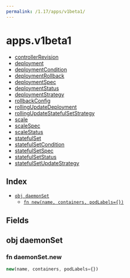 ```yaml
---
permalink: /1.17/apps/v1beta1/
---
```


# apps.v1beta1



* [controllerRevision](controllerRevision.md)
* [deployment](deployment.md)
* [deploymentCondition](deploymentCondition.md)
* [deploymentRollback](deploymentRollback.md)
* [deploymentSpec](deploymentSpec.md)
* [deploymentStatus](deploymentStatus.md)
* [deploymentStrategy](deploymentStrategy.md)
* [rollbackConfig](rollbackConfig.md)
* [rollingUpdateDeployment](rollingUpdateDeployment.md)
* [rollingUpdateStatefulSetStrategy](rollingUpdateStatefulSetStrategy.md)
* [scale](scale.md)
* [scaleSpec](scaleSpec.md)
* [scaleStatus](scaleStatus.md)
* [statefulSet](statefulSet.md)
* [statefulSetCondition](statefulSetCondition.md)
* [statefulSetSpec](statefulSetSpec.md)
* [statefulSetStatus](statefulSetStatus.md)
* [statefulSetUpdateStrategy](statefulSetUpdateStrategy.md)

## Index

* [`obj daemonSet`](#obj-daemonset)
  * [`fn new(name, containers, podLabels={})`](#fn-daemonsetnew)

## Fields

## obj daemonSet



### fn daemonSet.new

```ts
new(name, containers, podLabels={})
```

